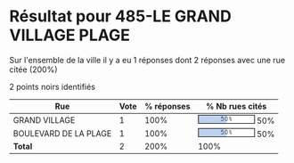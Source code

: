 # Résultat pour 485-LE GRAND VILLAGE PLAGE

Sur l'ensemble de la ville il y a eu 1 réponses dont 2 réponses avec une rue citée (200%)

2 points noirs identifiés

| Rue | Vote | % réponses | % Nb rues cités|
|-----|------|------------|----------------|
| GRAND VILLAGE | 1 | 100% | <img src="../../img/bar_50.gif" />&nbsp;50%|
| BOULEVARD DE LA PLAGE | 1 | 100% | <img src="../../img/bar_50.gif" />&nbsp;50%|
| **Total** | 2 | 200% | 100%|
